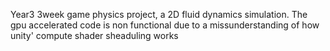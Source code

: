 Year3 3week game physics project, a 2D fluid dynamics simulation. The gpu accelerated code is non functional due to a missunderstanding of how unity' compute shader sheaduling works  
